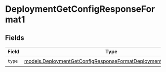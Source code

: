 # DeploymentGetConfigResponseFormat1


## Fields

| Field                                                                                                                                    | Type                                                                                                                                     | Required                                                                                                                                 | Description                                                                                                                              |
| ---------------------------------------------------------------------------------------------------------------------------------------- | ---------------------------------------------------------------------------------------------------------------------------------------- | ---------------------------------------------------------------------------------------------------------------------------------------- | ---------------------------------------------------------------------------------------------------------------------------------------- |
| `type`                                                                                                                                   | [models.DeploymentGetConfigResponseFormatDeploymentsResponseType](../models/deploymentgetconfigresponseformatdeploymentsresponsetype.md) | :heavy_check_mark:                                                                                                                       | N/A                                                                                                                                      |